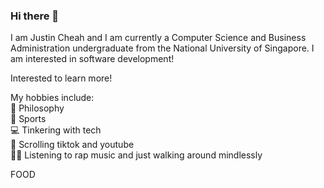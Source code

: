 ### Hi there 👋

I am Justin Cheah and I am currently a Computer Science and Business Administration undergraduate from the National University of Singapore. I am interested in software development!

Interested to learn more!

My hobbies include:  
🤔 Philosophy  
🥏 Sports  
💻 Tinkering with tech  
🥱 Scrolling tiktok and youtube  
🚶‍♂️ Listening to rap music and just walking around mindlessly

FOOD

<!--
**JCSnap/JCSnap** is a ✨ _special_ ✨ repository because its `README.md` (this file) appears on your GitHub profile.

Here are some ideas to get you started:

- 🔭 I’m currently working on ...
- 🌱 I’m currently learning ...
- 👯 I’m looking to collaborate on ...
- 🤔 I’m looking for help with ...
- 💬 Ask me about ...
- 📫 How to reach me: ...
- 😄 Pronouns: ...
- ⚡ Fun fact: ...
-->
